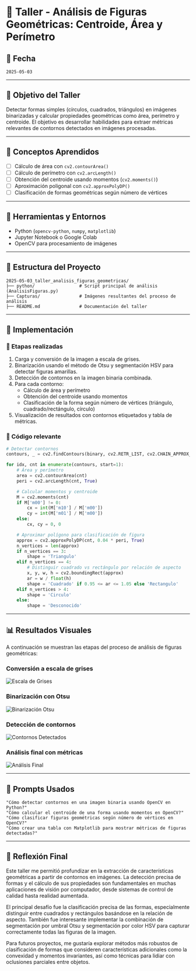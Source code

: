 # 🧪 Taller - Análisis de Figuras Geométricas: Centroide, Área y Perímetro

## 📅 Fecha
`2025-05-03` 

---

## 🎯 Objetivo del Taller

Detectar formas simples (círculos, cuadrados, triángulos) en imágenes binarizadas y calcular propiedades geométricas como área, perímetro y centroide. El objetivo es desarrollar habilidades para extraer métricas relevantes de contornos detectados en imágenes procesadas.

---

## 🧠 Conceptos Aprendidos

- [ ] Cálculo de área con `cv2.contourArea()`
- [ ] Cálculo de perímetro con `cv2.arcLength()`
- [ ] Obtención del centroide usando momentos (`cv2.moments()`)
- [ ] Aproximación poligonal con `cv2.approxPolyDP()`
- [ ] Clasificación de formas geométricas según número de vértices

---

## 🔧 Herramientas y Entornos

- Python (`opencv-python`, `numpy`, `matplotlib`)
- Jupyter Notebook o Google Colab
- OpenCV para procesamiento de imágenes

---

## 📁 Estructura del Proyecto

```plaintext
2025-05-03_taller_analisis_figuras_geometricas/
├── python/                 # Script principal de análisis (AnalisisFiguras.py)
├── Capturas/               # Imágenes resultantes del proceso de análisis
├── README.md               # Documentación del taller
```  

---

## 🧪 Implementación

### 🔹 Etapas realizadas
1. Carga y conversión de la imagen a escala de grises.
2. Binarización usando el método de Otsu y segmentación HSV para detectar figuras amarillas.
3. Detección de contornos en la imagen binaria combinada.
4. Para cada contorno:
   - Cálculo de área y perímetro
   - Obtención del centroide usando momentos
   - Clasificación de la forma según número de vértices (triángulo, cuadrado/rectángulo, círculo)
5. Visualización de resultados con contornos etiquetados y tabla de métricas.

### 🔹 Código relevante

```python
# Detectar contornos
contours, _ = cv2.findContours(binary, cv2.RETR_LIST, cv2.CHAIN_APPROX_SIMPLE)

for idx, cnt in enumerate(contours, start=1):
    # Área y perímetro
    area = cv2.contourArea(cnt)
    peri = cv2.arcLength(cnt, True)

    # Calcular momentos y centroide
    M = cv2.moments(cnt)
    if M['m00'] != 0:
        cx = int(M['m10'] / M['m00'])
        cy = int(M['m01'] / M['m00'])
    else:
        cx, cy = 0, 0

    # Aproximar polígono para clasificación de figura
    approx = cv2.approxPolyDP(cnt, 0.04 * peri, True)
    n_vertices = len(approx)
    if n_vertices == 3:
        shape = 'Triangulo'
    elif n_vertices == 4:
        # Distinguir cuadrado vs rectángulo por relación de aspecto
        x, y, w, h = cv2.boundingRect(approx)
        ar = w / float(h)
        shape = 'Cuadrado' if 0.95 <= ar <= 1.05 else 'Rectangulo'
    elif n_vertices > 4:
        shape = 'Circulo'
    else:
        shape = 'Desconocido'
```

---

## 📊 Resultados Visuales

A continuación se muestran las etapas del proceso de análisis de figuras geométricas:

### Conversión a escala de grises
![Escala de Grises](./Capturas/escalaGrises.png)

### Binarización con Otsu
![Binarización Otsu](./Capturas/otsu.png)

### Detección de contornos
![Contornos Detectados](./Capturas/contornos.png)

### Análisis final con métricas
![Análisis Final](./Capturas/analisis.png)

---

## 🧩 Prompts Usados

```text
"Cómo detectar contornos en una imagen binaria usando OpenCV en Python?"
"Cómo calcular el centroide de una forma usando momentos en OpenCV?"
"Cómo clasificar figuras geométricas según número de vértices en OpenCV?"
"Cómo crear una tabla con Matplotlib para mostrar métricas de figuras detectadas?"
```

---

## 💬 Reflexión Final

Este taller me permitió profundizar en la extracción de características geométricas a partir de contornos en imágenes. La detección precisa de formas y el cálculo de sus propiedades son fundamentales en muchas aplicaciones de visión por computador, desde sistemas de control de calidad hasta realidad aumentada.

El principal desafío fue la clasificación precisa de las formas, especialmente distinguir entre cuadrados y rectángulos basándose en la relación de aspecto. También fue interesante implementar la combinación de segmentación por umbral Otsu y segmentación por color HSV para capturar correctamente todas las figuras de la imagen.

Para futuros proyectos, me gustaría explorar métodos más robustos de clasificación de formas que consideren características adicionales como la convexidad y momentos invariantes, así como técnicas para lidiar con oclusiones parciales entre objetos.
